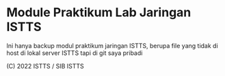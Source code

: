# Module Praktikum Lab Jaringan ISTTS

Ini hanya backup modul praktikum jaringan ISTTS, berupa file yang tidak di host di lokal server ISTTS tapi di git saya pribadi

(C) 2022 ISTTS / SIB ISTTS
